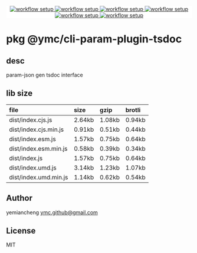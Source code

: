 <p align="center" style="background:white;">
<!-- github workflow stat:s -->
<!-- one line and center  -->
  <a href="https://github.com/YMC-GitHub">
    <img alt="workflow setup" src="https://img.shields.io/static/v1?label=pkg&message=done&color=ff69b4&style=flat-square" />
  </a>
  <a href="https://github.com/YMC-GitHub">
    <img alt="workflow setup" src="https://img.shields.io/static/v1?label=cod&message=done&color=ff69b4&style=flat-square" />
  </a>
    <a href="https://github.com/YMC-GitHub">
    <img alt="workflow setup" src="https://img.shields.io/static/v1?label=dep&message=done&color=ff69b4&style=flat-square" />
  </a>
  <a href="https://github.com/YMC-GitHub">
    <img alt="workflow setup" src="https://img.shields.io/static/v1?label=lin&message=done&color=ff69b4&style=flat-square" />
  </a>
    <a href="https://github.com/YMC-GitHub">
    <img alt="workflow setup" src="https://img.shields.io/static/v1?label=tes&message=fail&color=ff69b4&style=flat-square" />
  </a>
      <a href="https://github.com/YMC-GitHub">
    <img alt="workflow setup" src="https://img.shields.io/static/v1?label=pro&message=done&color=ff69b4&style=flat-square" />
  </a>


  <!-- https://img.shields.io/badge/<LABEL>-<MESSAGE>-<COLOR> -->
  <!-- https://img.shields.io/static/v1?label=<LABEL>&message=<MESSAGE>&color=<COLOR> -->
<!-- github workflow stat:e -->
</p>

# pkg @ymc/cli-param-plugin-tsdoc

## desc
param-json gen tsdoc interface

## lib size  
file | size | gzip | brotli
:---- | :---- | :---- | :----
dist/index.cjs.js | 2.64kb | 1.08kb | 0.94kb
dist/index.cjs.min.js | 0.91kb | 0.51kb | 0.44kb
dist/index.esm.js | 1.57kb | 0.75kb | 0.64kb
dist/index.esm.min.js | 0.58kb | 0.39kb | 0.34kb
dist/index.js | 1.57kb | 0.75kb | 0.64kb
dist/index.umd.js | 3.14kb | 1.23kb | 1.07kb
dist/index.umd.min.js | 1.14kb | 0.62kb | 0.54kb

## Author
yemiancheng <ymc.github@gmail.com>

## License
MIT